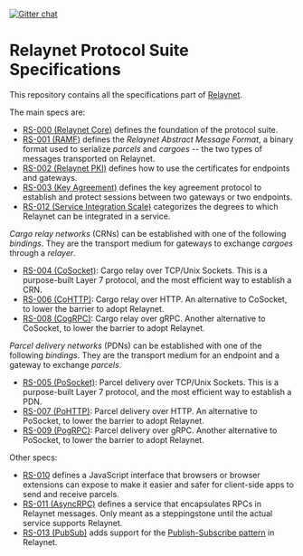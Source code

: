 [![Gitter chat](https://badges.gitter.im/relaynet/community.png)](https://gitter.im/relaynet/community)

# Relaynet Protocol Suite Specifications

This repository contains all the specifications part of [Relaynet](https://relaynet.link/).

The main specs are:

- [RS-000 (Relaynet Core)](rs000-core.md) defines the foundation of the protocol suite.
- [RS-001 (RAMF)](rs001-ramf.md) defines the _Relaynet Abstract Message Format_, a binary format used to serialize _parcels_ and _cargoes_ -- the two types of messages transported on Relaynet.
- [RS-002 (Relaynet PKI)](rs002-rpki.md) defines how to use the certificates for endpoints and gateways.
- [RS-003 (Key Agreement)](rs003-key-agreement.md) defines the key agreement protocol to establish and protect sessions between two gateways or two endpoints.
- [RS-012 (Service Integration Scale)](rs012-service-integration.md) categorizes the degrees to which Relaynet can be integrated in a service.

_Cargo relay networks_ (CRNs) can be established with one of the following _bindings_. They are the transport medium for gateways to exchange _cargoes_ through a _relayer_.

- [RS-004 (CoSocket)](rs004-cosocket.md): Cargo relay over TCP/Unix Sockets. This is a purpose-built Layer 7 protocol, and the most efficient way to establish a CRN.
- [RS-006 (CoHTTP)](rs006-cohttp.md): Cargo relay over HTTP. An alternative to CoSocket, to lower the barrier to adopt Relaynet.
- [RS-008 (CogRPC)](rs008-cogrpc.md): Cargo relay over gRPC. Another alternative to CoSocket, to lower the barrier to adopt Relaynet.

_Parcel delivery networks_ (PDNs) can be established with one of the following _bindings_. They are the transport medium for an endpoint and a gateway to exchange _parcels_.

- [RS-005 (PoSocket)](rs005-posocket.md): Parcel delivery over TCP/Unix Sockets. This is a purpose-built Layer 7 protocol, and the most efficient way to establish a PDN.
- [RS-007 (PoHTTP)](rs007-pohttp.md): Parcel delivery over HTTP. An alternative to PoSocket, to lower the barrier to adopt Relaynet.
- [RS-009 (PogRPC)](rs009-pogrpc.md): Parcel delivery over gRPC. Another alternative to PoSocket, to lower the barrier to adopt Relaynet.

Other specs:

- [RS-010](rs010-pdn-browser.md) defines a JavaScript interface that browsers or browser extensions can expose to make it easier and safer for client-side apps to send and receive parcels.
- [RS-011 (AsyncRPC)](rs011-asyncrpc.md) defines a service that encapsulates RPCs in Relaynet messages. Only meant as a steppingstone until the actual service supports Relaynet.
- [RS-013 (PubSub)](rs013-pubsub.md) adds support for the [Publish-Subscribe pattern](https://www.enterpriseintegrationpatterns.com/patterns/messaging/PublishSubscribeChannel.html) in Relaynet.
